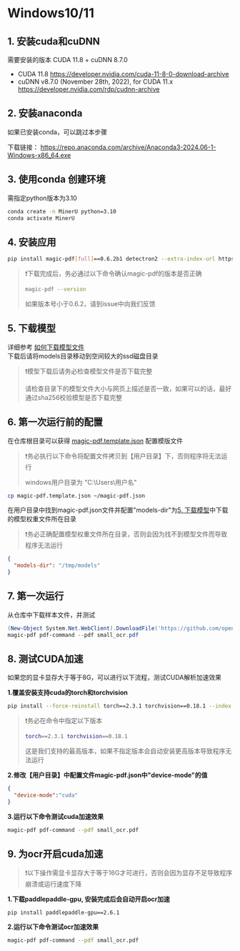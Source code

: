# Windows10/11

## 1. 安装cuda和cuDNN

需要安装的版本 CUDA 11.8 + cuDNN 8.7.0
- CUDA 11.8 https://developer.nvidia.com/cuda-11-8-0-download-archive
- cuDNN v8.7.0 (November 28th, 2022), for CUDA 11.x https://developer.nvidia.com/rdp/cudnn-archive

## 2. 安装anaconda
如果已安装conda，可以跳过本步骤

下载链接：
https://repo.anaconda.com/archive/Anaconda3-2024.06-1-Windows-x86_64.exe

## 3. 使用conda 创建环境
需指定python版本为3.10
```bash
conda create -n MinerU python=3.10
conda activate MinerU
```
## 4. 安装应用
```bash
pip install magic-pdf[full]==0.6.2b1 detectron2 --extra-index-url https://wheels.myhloli.com -i https://pypi.tuna.tsinghua.edu.cn/simple
```
> ❗️下载完成后，务必通过以下命令确认magic-pdf的版本是否正确
> 
> ```bash
> magic-pdf --version
>```
> 如果版本号小于0.6.2，请到issue中向我们反馈

## 5. 下载模型
详细参考 [如何下载模型文件](how_to_download_models_zh_cn.md)  
下载后请将models目录移动到空间较大的ssd磁盘目录  
> ❗️模型下载后请务必检查模型文件是否下载完整
> 
> 请检查目录下的模型文件大小与网页上描述是否一致，如果可以的话，最好通过sha256校验模型是否下载完整

## 6. 第一次运行前的配置
在仓库根目录可以获得 [magic-pdf.template.json](../magic-pdf.template.json) 配置模版文件
> ❗️务必执行以下命令将配置文件拷贝到【用户目录】下，否则程序将无法运行
>  
> windows用户目录为 "C:\Users\用户名"
```bash
cp magic-pdf.template.json ~/magic-pdf.json
```

在用户目录中找到magic-pdf.json文件并配置"models-dir"为[5. 下载模型](#5-下载模型)中下载的模型权重文件所在目录
> ❗️务必正确配置模型权重文件所在目录，否则会因为找不到模型文件而导致程序无法运行
> 
```json
{
  "models-dir": "/tmp/models"
}
```

## 7. 第一次运行
从仓库中下载样本文件，并测试
```powershell
(New-Object System.Net.WebClient).DownloadFile('https://github.com/opendatalab/MinerU/raw/master/demo/small_ocr.pdf', 'small_ocr.pdf')
magic-pdf pdf-command --pdf small_ocr.pdf
```

## 8. 测试CUDA加速
如果您的显卡显存大于等于8G，可以进行以下流程，测试CUDA解析加速效果

**1.覆盖安装支持cuda的torch和torchvision**
```bash
pip install --force-reinstall torch==2.3.1 torchvision==0.18.1 --index-url https://download.pytorch.org/whl/cu118
```
> ❗️务必在命令中指定以下版本
> ```bash
> torch==2.3.1 torchvision==0.18.1 
> ```
> 这是我们支持的最高版本，如果不指定版本会自动安装更高版本导致程序无法运行

**2.修改【用户目录】中配置文件magic-pdf.json中"device-mode"的值**
```json
{
  "device-mode":"cuda"
}
```
**3.运行以下命令测试cuda加速效果**
```bash
magic-pdf pdf-command --pdf small_ocr.pdf
```

## 9. 为ocr开启cuda加速
> ❗️以下操作需显卡显存大于等于16G才可进行，否则会因为显存不足导致程序崩溃或运行速度下降

**1.下载paddlepaddle-gpu, 安装完成后会自动开启ocr加速**
```bash
pip install paddlepaddle-gpu==2.6.1
```
**2.运行以下命令测试ocr加速效果**
```bash
magic-pdf pdf-command --pdf small_ocr.pdf
```

